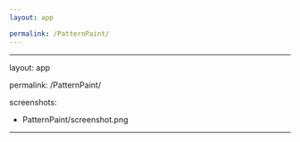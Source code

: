 ```yaml
---
layout: app

permalink: /PatternPaint/
---
```

---
layout: app

permalink: /PatternPaint/

screenshots:
  - PatternPaint/screenshot.png
---
